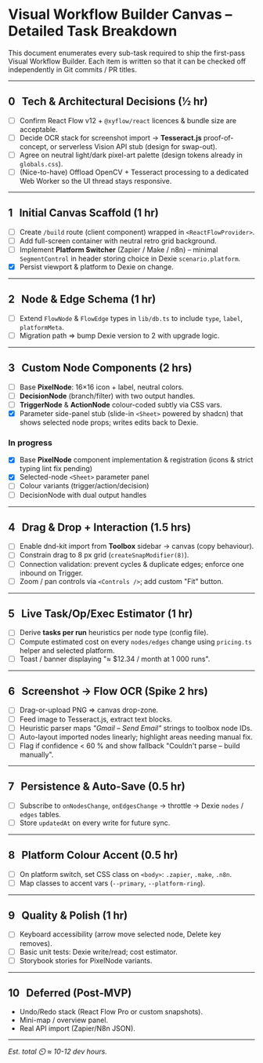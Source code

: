 # Visual Workflow Builder Canvas – Detailed Task Breakdown

This document enumerates every sub-task required to ship the first-pass Visual Workflow Builder.  Each item is written so that it can be checked off independently in Git commits / PR titles.

---
## 0 Tech & Architectural Decisions  (½ hr)
- [ ] Confirm React Flow v12 + `@xyflow/react` licences & bundle size are acceptable.
- [ ] Decide OCR stack for screenshot import → **Tesseract.js** proof-of-concept, or serverless Vision API stub (design for swap-out).
- [ ] Agree on neutral light/dark pixel-art palette (design tokens already in `globals.css`).
- [ ] (Nice-to-have) Offload OpenCV + Tesseract processing to a dedicated Web Worker so the UI thread stays responsive.

---
## 1 Initial Canvas Scaffold  (1 hr)
- [ ] Create `/build` route (client component) wrapped in `<ReactFlowProvider>`.
- [ ] Add full-screen container with neutral retro grid background.
- [ ] Implement **Platform Switcher** (Zapier / Make / n8n) – minimal `SegmentControl` in header storing choice in Dexie `scenario.platform`.
- [x] Persist viewport & platform to Dexie on change.

---
## 2 Node & Edge Schema  (1 hr)
- [ ] Extend `FlowNode` & `FlowEdge` types in `lib/db.ts` to include `type`, `label`, `platformMeta`.
- [ ] Migration path ⇒ bump Dexie version to 2 with upgrade logic.

---
## 3 Custom Node Components  (2 hrs)
- [ ] Base **PixelNode**: 16×16 icon + label, neutral colors.
- [ ] **DecisionNode** (branch/filter) with two output handles.
- [ ] **TriggerNode** & **ActionNode** colour-coded subtly via CSS vars.
- [x] Parameter side-panel stub (slide-in `<Sheet>` powered by shadcn) that shows selected node props; writes edits back to Dexie.
### In progress
- [x] Base **PixelNode** component implementation & registration (icons & strict typing lint fix pending)
- [x] Selected-node `<Sheet>` parameter panel
- [ ] Colour variants (trigger/action/decision)
- [ ] DecisionNode with dual output handles

---
## 4 Drag & Drop + Interaction  (1.5 hrs)
- [ ] Enable dnd-kit import from **Toolbox** sidebar → canvas (copy behaviour).
- [ ] Constrain drag to 8 px grid (`createSnapModifier(8)`).
- [ ] Connection validation: prevent cycles & duplicate edges; enforce one inbound on Trigger.
- [ ] Zoom / pan controls via `<Controls />`; add custom "Fit" button.

---
## 5 Live Task/Op/Exec Estimator  (1 hr)
- [ ] Derive **tasks per run** heuristics per node type (config file).
- [ ] Compute estimated cost on every `nodes/edges` change using `pricing.ts` helper and selected platform.
- [ ] Toast / banner displaying "≈ $12.34 / month at 1 000 runs".

---
## 6 Screenshot → Flow OCR  (Spike 2 hrs)
- [ ] Drag-or-upload PNG ⇒ canvas drop-zone.
- [ ] Feed image to Tesseract.js, extract text blocks.
- [ ] Heuristic parser maps *"Gmail – Send Email"* strings to toolbox node IDs.
- [ ] Auto-layout imported nodes linearly; highlight areas needing manual fix.
- [ ] Flag if confidence < 60 % and show fallback "Couldn't parse – build manually".

---
## 7 Persistence & Auto-Save  (0.5 hr)
- [ ] Subscribe to `onNodesChange`, `onEdgesChange` → throttle → Dexie `nodes` / `edges` tables.
- [ ] Store `updatedAt` on every write for future sync.

---
## 8 Platform Colour Accent  (0.5 hr)
- [ ] On platform switch, set CSS class on `<body>`: `.zapier`, `.make`, `.n8n`.
- [ ] Map classes to accent vars (`--primary`, `--platform-ring`).

---
## 9 Quality & Polish  (1 hr)
- [ ] Keyboard accessibility (arrow move selected node, Delete key removes).
- [ ] Basic unit tests: Dexie write/read; cost estimator.
- [ ] Storybook stories for PixelNode variants.

---
## 10 Deferred (Post-MVP)  
- Undo/Redo stack (React Flow Pro or custom snapshots).
- Mini-map / overview panel.
- Real API import (Zapier/N8n JSON).

---
*Est. total ⏲️ ≈ 10-12 dev hours.* 